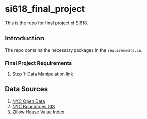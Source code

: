 # si618_final_project
This is the repo for final project of SI618.  
  
## Introduction
The repo contains the necessary packages in the `requirements.in`.

### Final Project Requirements
1. Step 1: Data Manipulation [link](https://docs.google.com/document/d/1N2TlYnQuLO3ihIMcr9yKreiSVmqlrOZh7sq6zVcqEnk/edit)

## Data Sources  
1. [NYC Open Data](https://opendata.cityofnewyork.us/)
2. [NYC Boundaries GIS](https://github.com/BetaNYC/nyc-boundaries?tab=readme-ov-file)
3. [Zillow House Value Index](https://www.zillow.com/research/data/)

